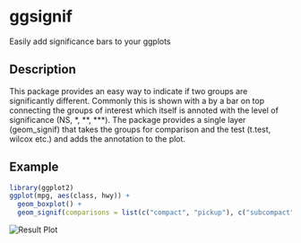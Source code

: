 # ggsignif
Easily add significance bars to your ggplots


## Description
This package provides an easy way to indicate if two groups are significantly different.
Commonly this is shown with a by a bar on top connecting the groups of interest which itself is annoted with the level of significance (NS, *, **, ***).
The package provides a single layer (geom_signif) that takes the groups for comparison and the test (t.test, wilcox etc.) and adds the annotation
to the plot.


## Example

``` r
library(ggplot2)
ggplot(mpg, aes(class, hwy)) +
  geom_boxplot() +
  geom_signif(comparisons = list(c("compact", "pickup"), c("subcompact", "suv")))
```

![Result Plot](https://github.com/Artjom-Metro/ggsignif/blob/master/tests/example.png)

